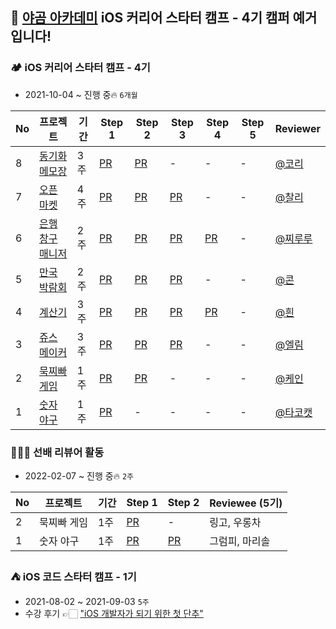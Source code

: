 ## 🐻 [야곰 아카데미](https://www.yagom-academy.kr/) iOS 커리어 스타터 캠프 - 4기 캠퍼 예거입니다!

### 🏕 iOS 커리어 스타터 캠프 - 4기
- 2021-10-04 ~ 진행 중🔥 `6개월`

|No|프로젝트|기간|Step 1|Step 2|Step 3|Step 4|Step 5|Reviewer|
|--|------|---|------|------|------|------|------|--------|
|8|[동기화 메모장](https://github.com/Jager-yoo/ios-cloud-notes)|3주|[PR](https://github.com/yagom-academy/ios-cloud-notes/pull/79)|[PR](https://github.com/yagom-academy/ios-cloud-notes/pull/87)|-|-|-|[@코리](https://github.com/corykim0829)|
|7|[오픈 마켓](https://github.com/Jager-yoo/ios-open-market)|4주|[PR](https://github.com/yagom-academy/ios-open-market/pull/89)|[PR](https://github.com/yagom-academy/ios-open-market/pull/101)|[PR](https://github.com/yagom-academy/ios-open-market/pull/121)|-|-|[@찰리](https://github.com/kcharliek)|
|6|[은행 창구 매니저](https://github.com/Jager-yoo/ios-bank-manager)|2주|[PR](https://github.com/yagom-academy/ios-bank-manager/pull/108)|[PR](https://github.com/yagom-academy/ios-bank-manager/pull/116)|[PR](https://github.com/yagom-academy/ios-bank-manager/pull/127)|[PR](https://github.com/yagom-academy/ios-bank-manager/pull/143)|-|[@찌루루](https://github.com/jae57)|
|5|[만국 박람회](https://github.com/Jager-yoo/ios-exposition-universelle)|2주|[PR](https://github.com/yagom-academy/ios-exposition-universelle/pull/105)|[PR](https://github.com/yagom-academy/ios-exposition-universelle/pull/123)|[PR](https://github.com/yagom-academy/ios-exposition-universelle/pull/128)|-|-|[@콘](https://github.com/protocorn93)|
|4|[계산기](https://github.com/Jager-yoo/ios-calculator-app)|3주|[PR](https://github.com/yagom-academy/ios-calculator-app/pull/72)|[PR](https://github.com/yagom-academy/ios-calculator-app/pull/109)|[PR](https://github.com/yagom-academy/ios-calculator-app/pull/157/)|[PR](https://github.com/yagom-academy/ios-calculator-app/pull/142)|-|[@흰](https://github.com/daheenallwhite)|
|3|[쥬스 메이커](https://github.com/Jager-yoo/ios-juice-maker)|3주|[PR](https://github.com/yagom-academy/ios-juice-maker/pull/109)|[PR](https://github.com/yagom-academy/ios-juice-maker/pull/122)|[PR](https://github.com/yagom-academy/ios-juice-maker/pull/137)|-|-|[@엘림](https://github.com/lina0322)|
|2|[묵찌빠 게임](https://github.com/Jager-yoo/ios-rock-paper-scissors)|1주|[PR](https://github.com/yagom-academy/ios-rock-paper-scissors/pull/86)|[PR](https://github.com/yagom-academy/ios-rock-paper-scissors/pull/94)|-|-|-|[@케인](https://github.com/kane-young)|
|1|[숫자 야구](https://github.com/Jager-yoo/ios-number-baseball)|1주|[PR](https://github.com/yagom-academy/ios-number-baseball/pull/58)|-|-|-|-|[@타코캣](https://github.com/Ldoy)|

### 👨🏻‍💻 선배 리뷰어 활동
- 2022-02-07 ~ 진행 중🔥 `2주`

|No|프로젝트|기간|Step 1|Step 2|Reviewee (5기)|
|--|------|---|------|------|--------|
|2|묵찌빠 게임|1주|[PR](https://github.com/yagom-academy/ios-rock-paper-scissors/pull/107)|-|링고, 우롱차|
|1|숫자 야구|1주|[PR](https://github.com/yagom-academy/ios-number-baseball/pull/73)|[PR](https://github.com/yagom-academy/ios-number-baseball/pull/85)|그럼피, 마리솔|

### ⛺️ iOS 코드 스타터 캠프 - 1기
- 2021-08-02 ~ 2021-09-03 `5주`
- 수강 후기 👉🏻 ["iOS 개발자가 되기 위한 첫 단추"](https://bicycleforthemind.tistory.com/2)

<!--
**Jager-yoo/Jager-yoo** is a ✨ _special_ ✨ repository because its `README.md` (this file) appears on your GitHub profile.

Here are some ideas to get you started:

- 🔭 I’m currently working on ...
- 🌱 I’m currently learning ...
- 👯 I’m looking to collaborate on ...
- 🤔 I’m looking for help with ...
- 💬 Ask me about ...
- 📫 How to reach me: ...
- 😄 Pronouns: ...
- ⚡ Fun fact: ...
-->

